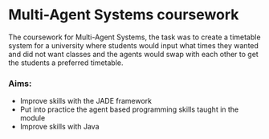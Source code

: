 # Multi-Agent Systems coursework

The coursework for Multi-Agent Systems, the task was to create a timetable system for a university where students would input what times they wanted and did not want classes and the agents would swap with each other to get the students a preferred timetable.

### Aims:
* Improve skills with the JADE framework
* Put into practice the agent based programming skills taught in the module
* Improve skills with Java
